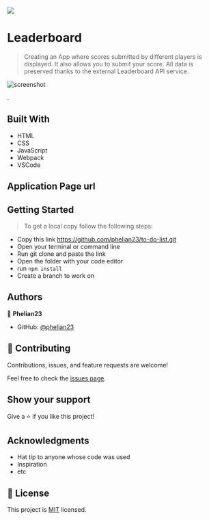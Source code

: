 ![](https://img.shields.io/badge/Microverse-blueviolet)

# Leaderboard

> Creating an App where scores submitted by different players is displayed. It also allows you to submit your score. All data is preserved thanks to the external Leaderboard API service.

![screenshot]()

.

## Built With

- HTML
- CSS
- JavaScript
- Webpack
- VSCode

## Application Page url


## Getting Started

> To get a local copy follow the following steps:

- Copy this link https://github.com/phelian23/to-do-list.git
- Open your terminal or command line
- Run git clone and paste the link
- Open the folder with your code editor
- run ```npm install```
- Create a branch to work on

## Authors

👤 **Phelian23**

- GitHub: [@phelian23](https://github.com/phelian23)

## 🤝 Contributing

Contributions, issues, and feature requests are welcome!

Feel free to check the [issues page](../../issues/).

## Show your support

Give a ⭐️ if you like this project!

## Acknowledgments

- Hat tip to anyone whose code was used
- Inspiration
- etc

## 📝 License

This project is [MIT](./MIT.md) licensed.
